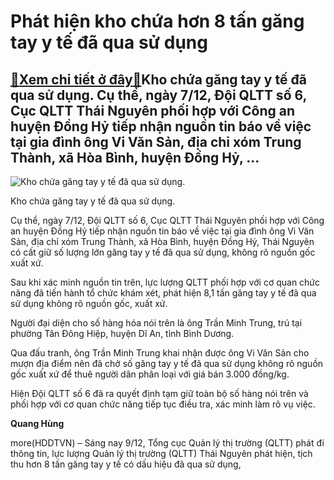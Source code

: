 Phát hiện kho chứa hơn 8 tấn găng tay y tế đã qua sử dụng
=========================================================

[:gift:Xem chi tiết ở đây:gift:](https://hddtvn.com/phat-hien-kho-chua-hon-8-tan-gang-tay-y-te-da-qua-su-dung/)Kho chứa găng tay y tế đã qua sử dụng. Cụ thể, ngày 7/12, Đội QLTT số 6, Cục QLTT Thái Nguyên phối hợp với Công an huyện Đồng Hỷ tiếp nhận nguồn tin báo về việc tại gia đình ông Vi Văn Sản, địa chỉ xóm Trung Thành, xã Hòa Bình, huyện Đồng Hỷ, …
----------------------------------------------------------------------------------------------------------------------------------------------------------------------------------------------------------------------------------------------------





![Kho chứa găng tay y tế đã qua sử dụng. ](https://hddtvn.com/wp-content/uploads/2021/01/0238_1bf4d8fd8e357f6b2624.jpg "Kho chứa găng tay y tế đã qua sử dụng. ")


Kho chứa găng tay y tế đã qua sử dụng.



Cụ thể, ngày 7/12, Đội QLTT số 6, Cục QLTT Thái Nguyên phối hợp với Công an huyện Đồng Hỷ tiếp nhận nguồn tin báo về việc tại gia đình ông Vi Văn Sản, địa chỉ xóm Trung Thành, xã Hòa Bình, huyện Đồng Hỷ, Thái Nguyên có cất giữ số lượng lớn găng tay y tế đã qua sử dụng, không rõ nguồn gốc xuất xứ.


Sau khi xác minh nguồn tin trên, lực lượng QLTT phối hợp với cơ quan chức năng đã tiến hành tổ chức khám xét, phát hiện 8,1 tấn găng tay y tế đã qua sử dụng không rõ nguồn gốc, xuất xứ.


Người đại diện cho số hàng hóa nói trên là ông Trần Minh Trung, trú tại phường Tân Đông Hiệp, huyện Dĩ An, tỉnh Bình Dương.


Qua đấu tranh, ông Trần Minh Trung khai nhận được ông Vi Văn Sản cho mượn địa điểm nên đã chở số găng tay y tế đã qua sử dụng không rõ nguồn gốc xuất xứ để thuê người dân phân loại với giá bán 3.000 đồng/kg.


Hiện Đội QLTT số 6 đã ra quyết định tạm giữ toàn bộ số hàng nói trên và phối hợp với cơ quan chức năng tiếp tục điều tra, xác minh làm rõ vụ việc.




**Quang Hùng**



more(HDDTVN) – Sáng nay 9/12, Tổng cục Quản lý thị trường (QLTT) phát đi thông tin, lực lượng Quản lý thị trường (QLTT) Thái Nguyên phát hiện, tịch thu hơn 8 tấn găng tay y tế có dấu hiệu đã qua sử dụng,

